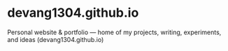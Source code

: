 # devang1304.github.io
Personal website &amp; portfolio — home of my projects, writing, experiments, and ideas (devang1304.github.io)
